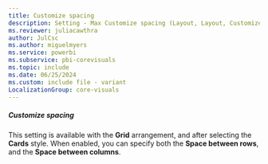 ```yaml
---
title: Customize spacing
description: Setting - Max Customize spacing (Layout, Layout, Customize spacing)
ms.reviewer: juliacawthra
author: JulCsc
ms.author: miguelmyers
ms.service: powerbi
ms.subservice: pbi-corevisuals
ms.topic: include
ms.date: 06/25/2024
ms.custom: include file - variant
LocalizationGroup: core-visuals
---
```

##### Customize spacing

This setting is available with the **Grid** arrangement, and after selecting the **Cards** style. When enabled, you can specify both the **Space between rows**, and the **Space between columns**.
